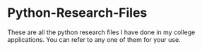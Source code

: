 # Python-Research-Files
These are all the python research files I have done in my college applications. 
You can refer to any one of them for your use. 
